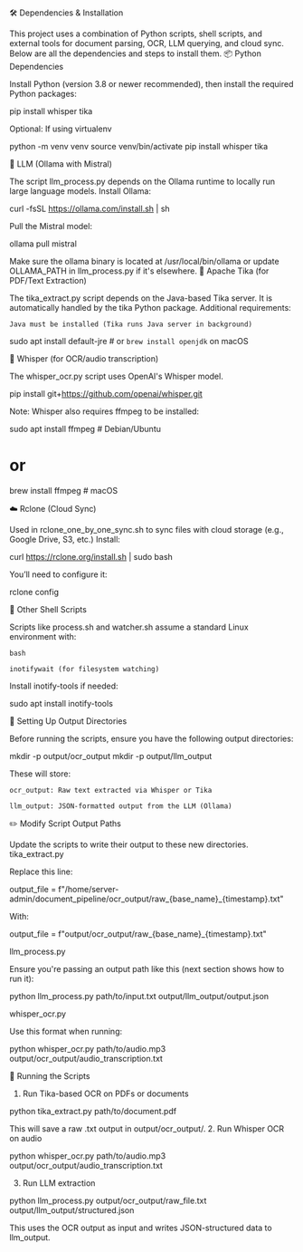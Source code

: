 🛠️ Dependencies & Installation

This project uses a combination of Python scripts, shell scripts, and external tools for document parsing, OCR, LLM querying, and cloud sync. Below are all the dependencies and steps to install them.
📦 Python Dependencies

Install Python (version 3.8 or newer recommended), then install the required Python packages:

pip install whisper tika

Optional: If using virtualenv

python -m venv venv
source venv/bin/activate
pip install whisper tika

🧠 LLM (Ollama with Mistral)

The script llm_process.py depends on the Ollama runtime to locally run large language models.
Install Ollama:

curl -fsSL https://ollama.com/install.sh | sh

Pull the Mistral model:

ollama pull mistral

Make sure the ollama binary is located at /usr/local/bin/ollama or update OLLAMA_PATH in llm_process.py if it's elsewhere.
📄 Apache Tika (for PDF/Text Extraction)

The tika_extract.py script depends on the Java-based Tika server. It is automatically handled by the tika Python package.
Additional requirements:

    Java must be installed (Tika runs Java server in background)

sudo apt install default-jre  # or `brew install openjdk` on macOS

🧠 Whisper (for OCR/audio transcription)

The whisper_ocr.py script uses OpenAI's Whisper model.

pip install git+https://github.com/openai/whisper.git

Note: Whisper also requires ffmpeg to be installed:

sudo apt install ffmpeg  # Debian/Ubuntu
# or
brew install ffmpeg      # macOS

☁️ Rclone (Cloud Sync)

Used in rclone_one_by_one_sync.sh to sync files with cloud storage (e.g., Google Drive, S3, etc.)
Install:

curl https://rclone.org/install.sh | sudo bash

You’ll need to configure it:

rclone config

🔁 Other Shell Scripts

Scripts like process.sh and watcher.sh assume a standard Linux environment with:

    bash

    inotifywait (for filesystem watching)

Install inotify-tools if needed:

sudo apt install inotify-tools

📂 Setting Up Output Directories

Before running the scripts, ensure you have the following output directories:

mkdir -p output/ocr_output
mkdir -p output/llm_output

These will store:

    ocr_output: Raw text extracted via Whisper or Tika

    llm_output: JSON-formatted output from the LLM (Ollama)

✏️ Modify Script Output Paths

Update the scripts to write their output to these new directories.
tika_extract.py

Replace this line:

output_file = f"/home/server-admin/document_pipeline/ocr_output/raw_{base_name}_{timestamp}.txt"

With:

output_file = f"output/ocr_output/raw_{base_name}_{timestamp}.txt"

llm_process.py

Ensure you're passing an output path like this (next section shows how to run it):

python llm_process.py path/to/input.txt output/llm_output/output.json

whisper_ocr.py

Use this format when running:

python whisper_ocr.py path/to/audio.mp3 output/ocr_output/audio_transcription.txt

🚀 Running the Scripts
1. Run Tika-based OCR on PDFs or documents

python tika_extract.py path/to/document.pdf

This will save a raw .txt output in output/ocr_output/.
2. Run Whisper OCR on audio

python whisper_ocr.py path/to/audio.mp3 output/ocr_output/audio_transcription.txt

3. Run LLM extraction

python llm_process.py output/ocr_output/raw_file.txt output/llm_output/structured.json

This uses the OCR output as input and writes JSON-structured data to llm_output.
